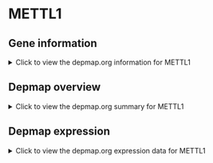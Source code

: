 <h1>METTL1</h1>

<h2>Gene information</h2>
<details>
  <summary>Click to view the depmap.org information for METTL1</summary>
  <iframe src="https://depmap.org/portal/gene/METTL1?tab=about" style="border:none;width:100%;height:800px"></iframe>
</details>

<h2>Depmap overview</h2>
<details>
  <summary>Click to view the depmap.org summary for METTL1</summary>
  <iframe src="https://depmap.org/portal/gene/METTL1?tab=overview" style="border:none;width:100%;height:800px"></iframe>
</details>

<h2>Depmap expression</h2>
<details>
  <summary>Click to view the depmap.org expression data for METTL1</summary>
  <iframe src="https://depmap.org/portal/gene/METTL1?tab=characterization" style="border:none;width:100%;height:800px"></iframe>
</details>


<!--
<h2>Reactome Pathway diagram</h2>
PNAME
-->


